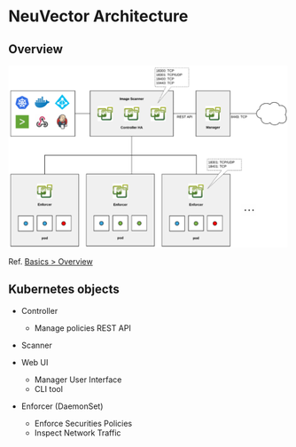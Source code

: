 # NeuVector Architecture

## Overview

![archivecture overview](../assets/images/neuvector-architecture-overview.png)

Ref. [Basics > Overview](https://docs.neuvector.com/basics/overview)

## Kubernetes objects

* Controller
  * Manage policies REST API

* Scanner

* Web UI
  * Manager User Interface
  * CLI tool

* Enforcer (DaemonSet)
  * Enforce Securities Policies
  * Inspect Network Traffic
